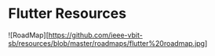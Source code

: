 # Flutter Resources

![RoadMap][https://github.com/ieee-vbit-sb/resources/blob/master/roadmaps/flutter%20roadmap.jpg]
